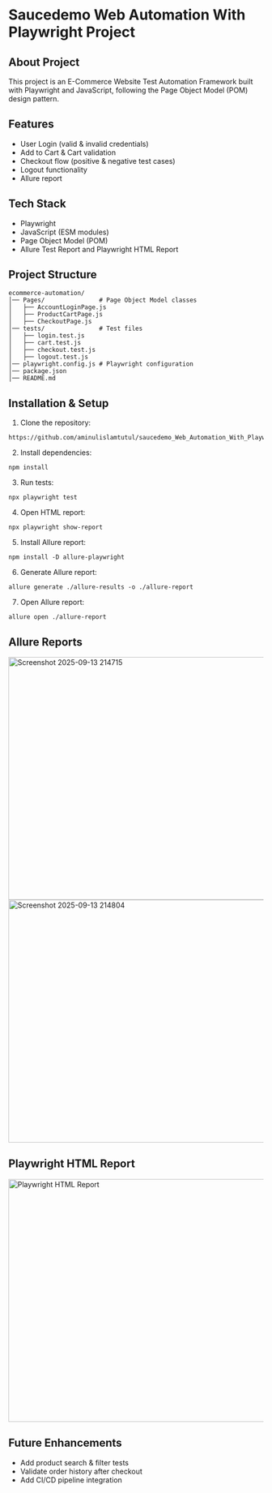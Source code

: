 # **Saucedemo Web Automation With Playwright Project**
## About Project
This project is an E-Commerce Website Test Automation Framework built with Playwright and JavaScript, following the Page Object Model (POM) design pattern.
## Features
- User Login (valid & invalid credentials)
- Add to Cart & Cart validation
- Checkout flow (positive & negative test cases)
- Logout functionality
- Allure report
## Tech Stack
- Playwright
- JavaScript (ESM modules)
- Page Object Model (POM)
- Allure Test Report and Playwright HTML Report
## Project Structure
```
ecommerce-automation/
│── Pages/               # Page Object Model classes
│   ├── AccountLoginPage.js
│   ├── ProductCartPage.js
│   ├── CheckoutPage.js
│── tests/               # Test files
│   ├── login.test.js
│   ├── cart.test.js
│   ├── checkout.test.js
│   ├── logout.test.js
│── playwright.config.js # Playwright configuration
│── package.json
│── README.md
```
## Installation & Setup
1. Clone the repository:
```console
https://github.com/aminulislamtutul/saucedemo_Web_Automation_With_Playwright_Project.git
```
2. Install dependencies:
```console
npm install
```
3. Run tests:
```console
npx playwright test
```
4. Open HTML report:
```console
npx playwright show-report
```
5. Install Allure report:
```console
npm install -D allure-playwright
```
6. Generate Allure report:
```console
allure generate ./allure-results -o ./allure-report
```
7. Open Allure report:
```console
allure open ./allure-report
```
## Allure Reports
<img width="949" height="479" alt="Screenshot 2025-09-13 214715" src="https://github.com/user-attachments/assets/ce254722-faa3-49a8-b0b9-d15e6193bb0e" />
<img width="947" height="479" alt="Screenshot 2025-09-13 214804" src="https://github.com/user-attachments/assets/6cba4e62-42ad-4afa-a884-afe54617e164" />

## Playwright HTML Report
<img width="949" height="479" alt="Playwright HTML Report" src="https://github.com/user-attachments/assets/6ad89806-595a-4b66-8864-6cb17f9d756f" />


## Future Enhancements
- Add product search & filter tests
- Validate order history after checkout
- Add CI/CD pipeline integration





